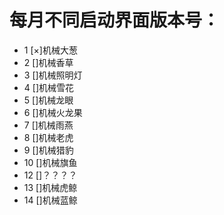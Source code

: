 # 每月不同启动界面版本号：
* 1 [×]机械大葱
* 2 []机械香草
* 3 []机械照明灯
* 4 []机械雪花
* 5 []机械龙眼
* 6 []机械火龙果
* 7 []机械雨燕
* 8 []机械老虎
* 9 []机械猎豹
* 10 []机械旗鱼
* 12 []？？？？
* 13 []机械虎鲸
* 14 []机械蓝鲸

